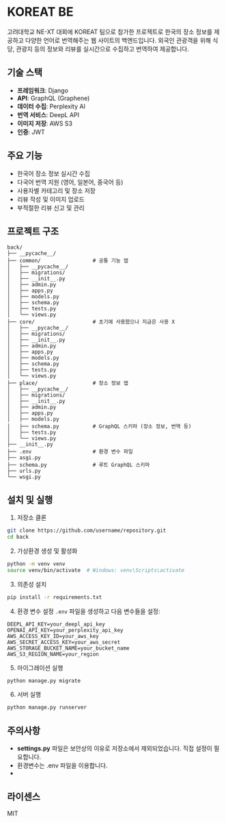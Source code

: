 
# KOREAT BE

고려대학교 NE-XT 대회에 KOREAT 팀으로 참가한 프로젝트로 한국의 장소 정보를 제공하고 다양한 언어로 번역해주는 웹 사이트의 백엔드입니다. 외국인 관광객을 위해 식당, 관광지 등의 정보와 리뷰를 실시간으로 수집하고 번역하여 제공합니다.

## 기술 스택

- **프레임워크**: Django
- **API**: GraphQL (Graphene)
- **데이터 수집**: Perplexity AI
- **번역 서비스**: DeepL API
- **이미지 저장**: AWS S3
- **인증**: JWT

## 주요 기능

- 한국어 장소 정보 실시간 수집
- 다국어 번역 지원 (영어, 일본어, 중국어 등)
- 사용자별 카테고리 및 장소 저장
- 리뷰 작성 및 이미지 업로드
- 부적절한 리뷰 신고 및 관리

## 프로젝트 구조

```
back/
├── __pycache__/
├── common/                 # 공통 기능 앱
│   ├── __pycache__/
│   ├── migrations/
│   ├── __init__.py
│   ├── admin.py
│   ├── apps.py
│   ├── models.py
│   ├── schema.py
│   ├── tests.py
│   └── views.py
├── core/                   # 초기에 사용햤으나 지금은 사용 X
│   ├── __pycache__/
│   ├── migrations/
│   ├── __init__.py
│   ├── admin.py
│   ├── apps.py
│   ├── models.py
│   ├── schema.py
│   ├── tests.py
│   └── views.py
├── place/                  # 장소 정보 앱
│   ├── __pycache__/
│   ├── migrations/
│   ├── __init__.py
│   ├── admin.py
│   ├── apps.py
│   ├── models.py
│   ├── schema.py           # GraphQL 스키마 (장소 정보, 번역 등)
│   ├── tests.py
│   └── views.py
├── __init__.py
├── .env                    # 환경 변수 파일
├── asgi.py
├── schema.py               # 루트 GraphQL 스키마
├── urls.py
└── wsgi.py
```

## 설치 및 실행

1. 저장소 클론
```bash
git clone https://github.com/username/repository.git
cd back
```

2. 가상환경 생성 및 활성화
```bash
python -m venv venv
source venv/bin/activate  # Windows: venv\Scripts\activate
```

3. 의존성 설치
```bash
pip install -r requirements.txt
```

4. 환경 변수 설정
`.env` 파일을 생성하고 다음 변수들을 설정:
```
DEEPL_API_KEY=your_deepl_api_key
OPENAI_API_KEY=your_perplexity_api_key
AWS_ACCESS_KEY_ID=your_aws_key
AWS_SECRET_ACCESS_KEY=your_aws_secret
AWS_STORAGE_BUCKET_NAME=your_bucket_name
AWS_S3_REGION_NAME=your_region
```

5. 마이그레이션 실행
```bash
python manage.py migrate
```

6. 서버 실행
```bash
python manage.py runserver
```

## 주의사항

- **settings.py** 파일은 보안상의 이유로 저장소에서 제외되었습니다. 직접 설정이 필요합니다.
- 환경변수는 .env 파일을 이용합니다.
- 

## 라이센스

MIT
